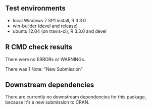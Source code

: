 ## Test environments
* local Windows 7 SP1 install, R 3.3.0
* win-builder (devel and release)
* ubuntu 12.04 (on travis-ci), R 3.3.0 and devel 

## R CMD check results
There were no ERRORs or WARNINGs.

There was 1 Note:
"New Submission"

## Downstream dependencies
There are currently no downstream dependencies for this package, because it's
    a new submission to CRAN.